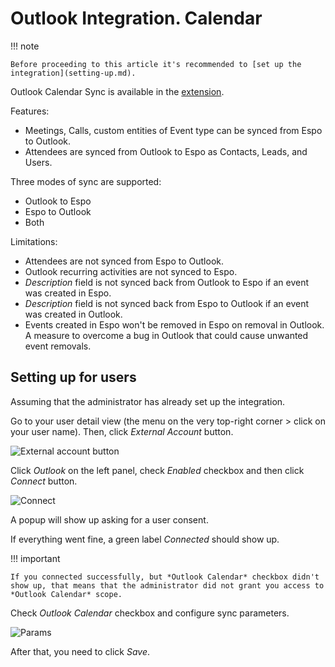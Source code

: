 # Outlook Integration. Calendar

!!! note

    Before proceeding to this article it's recommended to [set up the integration](setting-up.md).

Outlook Calendar Sync is available in the [extension](https://www.espocrm.com/extensions/outlook-integration/).

Features:

* Meetings, Calls, custom entities of Event type can be synced from Espo to Outlook.
* Attendees are synced from Outlook to Espo as Contacts, Leads, and Users.

Three modes of sync are supported:

* Outlook to Espo
* Espo to Outlook
* Both

Limitations:

* Attendees are not synced from Espo to Outlook.
* Outlook recurring activities are not synced to Espo.
* *Description* field is not synced back from Outlook to Espo if an event was created in Espo.
* *Description* field is not synced back from Espo to Outlook if an event was created in Outlook.
* Events created in Espo won't be removed in Espo on removal in Outlook. A measure to overcome a bug in Outlook that could cause unwanted event removals.

## Setting up for users

Assuming that the administrator has already set up the integration.

Go to your user detail view (the menu on the very top-right corner > click on your user name). Then, click *External Account* button.

![External account button](../../_static/images/extensions/outlook-integration/external-account-button.png)

Click *Outlook* on the left panel, check *Enabled* checkbox and then click *Connect* button.

![Connect](../../_static/images/extensions/outlook-integration/connect.png)

A popup will show up asking for a user consent.

If everything went fine, a green label *Connected* should show up.

!!! important

    If you connected successfully, but *Outlook Calendar* checkbox didn't show up, that means that the administrator did not grant you access to *Outlook Calendar* scope.

Check *Outlook Calendar* checkbox and configure sync parameters.

![Params](../../_static/images/extensions/outlook-integration/calendar-params.png)

After that, you need to click *Save*.

